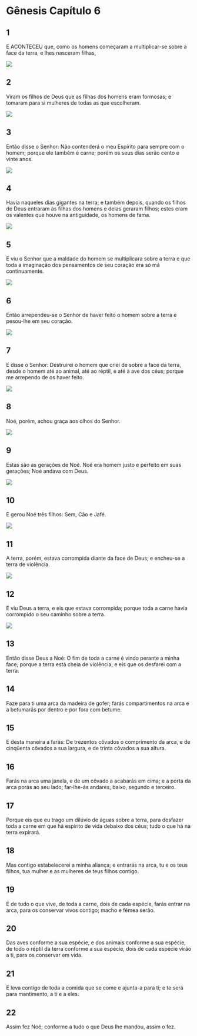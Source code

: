 # Gênesis Capítulo 6

## 1
E ACONTECEU que, como os homens começaram a multiplicar-se sobre a face da terra, e lhes nasceram filhas,

![](../.img/Gn/06/1-0.jpg)

## 2
Viram os filhos de Deus que as filhas dos homens eram formosas; e tomaram para si mulheres de todas as que escolheram.

![](../.img/Gn/06/2-0.jpg)

## 3
Então disse o Senhor: Não contenderá o meu Espírito para sempre com o homem; porque ele também é carne; porém os seus dias serão cento e vinte anos.

![](../.img/Gn/06/3-0.jpg)

## 4
Havia naqueles dias gigantes na terra; e também depois, quando os filhos de Deus entraram às filhas dos homens e delas geraram filhos; estes eram os valentes que houve na antiguidade, os homens de fama.

![](../.img/Gn/06/4-0.jpg)

## 5
E viu o Senhor que a maldade do homem se multiplicara sobre a terra e que toda a imaginação dos pensamentos de seu coração era só má continuamente.

![](../.img/Gn/06/5-0.jpg)

## 6
Então arrependeu-se o Senhor de haver feito o homem sobre a terra e pesou-lhe em seu coração.

![](../.img/Gn/06/6-0.jpg)

## 7
E disse o Senhor: Destruirei o homem que criei de sobre a face da terra, desde o homem até ao animal, até ao réptil, e até à ave dos céus; porque me arrependo de os haver feito.

![](../.img/Gn/06/7-0.jpg)

## 8
Noé, porém, achou graça aos olhos do Senhor.

![](../.img/Gn/06/8-0.jpg)

## 9
Estas são as gerações de Noé. Noé era homem justo e perfeito em suas gerações; Noé andava com Deus.

![](../.img/Gn/06/9-0.jpg)

## 10
E gerou Noé três filhos: Sem, Cão e Jafé.

![](../.img/Gn/06/10-0.jpg)

## 11
A terra, porém, estava corrompida diante da face de Deus; e encheu-se a terra de violência.

![](../.img/Gn/06/11-0.jpg)

## 12
E viu Deus a terra, e eis que estava corrompida; porque toda a carne havia corrompido o seu caminho sobre a terra.

![](../.img/Gn/06/12-0.jpg)

## 13
Então disse Deus a Noé: O fim de toda a carne é vindo perante a minha face; porque a terra está cheia de violência; e eis que os desfarei com a terra.

## 14
Faze para ti uma arca da madeira de gofer; farás compartimentos na arca e a betumarás por dentro e por fora com betume.

## 15
E desta maneira a farás: De trezentos côvados o comprimento da arca, e de cinqüenta côvados a sua largura, e de trinta côvados a sua altura.

## 16
Farás na arca uma janela, e de um côvado a acabarás em cima; e a porta da arca porás ao seu lado; far-lhe-ás andares, baixo, segundo e terceiro.

## 17
Porque eis que eu trago um dilúvio de águas sobre a terra, para desfazer toda a carne em que há espírito de vida debaixo dos céus; tudo o que há na terra expirará.

## 18
Mas contigo estabelecerei a minha aliança; e entrarás na arca, tu e os teus filhos, tua mulher e as mulheres de teus filhos contigo.

## 19
E de tudo o que vive, de toda a carne, dois de cada espécie, farás entrar na arca, para os conservar vivos contigo; macho e fêmea serão.

## 20
Das aves conforme a sua espécie, e dos animais conforme a sua espécie, de todo o réptil da terra conforme a sua espécie, dois de cada espécie virão a ti, para os conservar em vida.

## 21
E leva contigo de toda a comida que se come e ajunta-a para ti; e te será para mantimento, a ti e a eles.

## 22
Assim fez Noé; conforme a tudo o que Deus lhe mandou, assim o fez.


